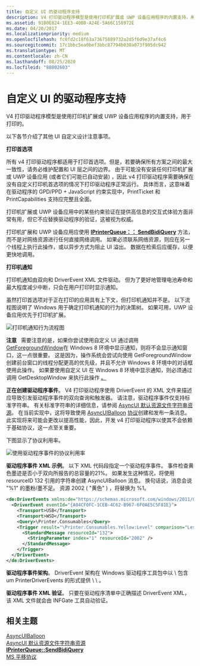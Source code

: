 ```yaml
---
title: 自定义 UI 的驱动程序支持
description: V4 打印驱动程序模型是使用打印机扩展或 UWP 设备应用程序的内置支持，用于打印的。
ms.assetid: 91B0E824-1EE3-40B0-A24E-5A66C158972E
ms.date: 04/20/2017
ms.localizationpriority: medium
ms.openlocfilehash: fc0fd2c18f63a73675889732a2d5f6d9e37af4c6
ms.sourcegitcommit: 17c1bbc5ea0bef3bbc87794b030a073f905dc942
ms.translationtype: MT
ms.contentlocale: zh-CN
ms.lasthandoff: 08/25/2020
ms.locfileid: "88802603"
---
```

# <a name="driver-support-for-customized-ui"></a>自定义 UI 的驱动程序支持


V4 打印驱动程序模型是使用打印机扩展或 UWP 设备应用程序的内置支持，用于打印的。

以下各节介绍了其他 UI 自定义设计注意事项。

**打印首选项**

所有 v4 打印驱动程序都适用于打印首选项。但是，若要确保所有方案之间的最大一致性，请务必维护配置和 UI 层之间的边界。 由于可能没有安装任何打印机扩展或 UWP 设备应用 (或者它们可能已自动安装) ，因此 v4 打印驱动程序需要确保在没有自定义打印机首选项的情况下打印驱动程序正常运行。 具体而言，这意味着在驱动程序的 GPD/PPD + JavaScript 约束实现中，PrintTicket 和 PrintCapabilities 支持应完整且全面。

打印机扩展或 UWP 设备应用中的某些约束验证在提供高信息的交互式体验方面非常有用，但它不应替换驱动程序的验证，这被视为权威。

打印机扩展和 UWP 设备应用应使用 [**IPrinterQueue：： SendBidiQuery**](https://docs.microsoft.com/windows-hardware/drivers/ddi/printerextension/nf-printerextension-iprinterqueue-sendbidiquery) 方法，而不是对网络资源进行任何直接网络调用。 如果必须联系网络资源，则应在另一个线程上执行此操作，或以异步方式为阻止 UI 溢出。 数据在检索后应缓存，以便更快地调用。

**打印机通知**

打印机通知由双向和 DriverEvent XML 文件驱动。 但为了更好地管理电池寿命和最大程度减少中断，只会在用户打印时显示通知。

虽然打印首选项对于正在打印的应用具有上下文，但打印机通知并不是。 以下流程图说明了 Windows 用于确定打印机通知的行为的决策树。 如果可用，UWP 设备应用优先于打印机扩展。

![打印机通知行为流程图](images/notificationbhvr.png)

**注意**   需要注意的是，如果你尝试使用自定义 UI 通过调用[GetForegroundWindow](https://docs.microsoft.com/windows/win32/api/winuser/nf-winuser-getforegroundwindow)在 Windows 8 环境中显示通知，则将不会显示通知窗口，这一点很重要。 这是因为，操作系统会尝试向使用 GetForegroundWindow 创建前台窗口的线程分配更高的优先级，并且不允许 Windows 8 环境中的对话框使用此操作。 如果要使用自定义 UI 在 Windows 8 环境中显示通知，则必须通过调用 GetDesktopWindow 来执行此操作 [。](https://docs.microsoft.com/windows/win32/api/winuser/nf-winuser-getdesktopwindow)

 

**正在创建驱动程序事件**。 V4 打印驱动程序使用 DriverEvent 的 XML 文件来描述应导致引发驱动程序事件的双向查询和触发器。 请注意，驱动程序事件仅支持标准字符串。 有关标准字符串的详细信息，请参阅 [AsyncUI 默认资源文件字符串资源](https://docs.microsoft.com/openspecs/windows_protocols/ms-pan/cbd34ab3-5a2a-4292-b7ce-e584020d14d7)。 在当前实现中，这将导致使用 [AsyncUIBalloon](https://docs.microsoft.com/openspecs/windows_protocols/ms-pan/9ec494fd-eea8-4545-8e38-5992fa7f6a4a) [协议](https://docs.microsoft.com/openspecs/windows_protocols/ms-pan/e44d984c-07d3-414c-8ffc-f8c8ad8512a8)创建和发布一条消息。 此实现将来可能会更改以提高性能，因此，开发 v4 打印驱动程序以使其不会依赖于基础协议，这一点至关重要。

下图显示了协议利用率。

![使用驱动程序事件的协议利用率](images/drivereventprotutil.png)

**驱动程序事件 XML 示例**。 以下 XML 代码段指定一个驱动程序事件。 事件检查黄色墨迹是否小于双向所报告的总容量的21%。 如果发生这种情况，将使用 resourceID 132 引用的字符串创建 AsyncUIBalloon 消息。 换句话说，消息会说 "%1" 的墨粉/墨不足。 资源 2002 ( "黄色" ) ，将替换为 %1。

```xml
<de:DriverEvents xmlns:de="https://schemas.microsoft.com/windows/2011/08/printing/driverevents" schemaVersion="4.0">
  <DriverEvent eventId="{A04CF0FC-1CEB-4C62-B967-6F0AE5C5F81E}">
    <Transport>USB</Transport>
    <Transport>WSD</Transport>
    <Query>\Printer.Consumables</Query>
    <Trigger result="\Printer.Consumables.Yellow:Level" comparison="LessThan" value="21">
      <StandardMessage resourceId="132">
        <StringParameter index="1" resourceId="2002" />
      </StandardMessage>
    </Trigger>
  </DriverEvent>
</de:DriverEvents>
```

**驱动程序事件架构**。 DriverEvent 架构在 Windows 驱动程序工具包中以 \\ 包含 um PrinterDriverEvents 的形式提供 \\ \\ 。

**驱动程序事件 XML 验证**。 只要在驱动程序清单中正确描述 DriverEvent XML，该 XML 文件就会由 INFGate 工具自动验证。

## <a name="related-topics"></a>相关主题
[AsyncUIBalloon](https://docs.microsoft.com/openspecs/windows_protocols/ms-pan/9ec494fd-eea8-4545-8e38-5992fa7f6a4a)  
[AsyncUI 默认资源文件字符串资源](https://docs.microsoft.com/openspecs/windows_protocols/ms-pan/cbd34ab3-5a2a-4292-b7ce-e584020d14d7)  
[**IPrinterQueue::SendBidiQuery**](https://docs.microsoft.com/windows-hardware/drivers/ddi/printerextension/nf-printerextension-iprinterqueue-sendbidiquery)  
[MS 平移协议](https://docs.microsoft.com/openspecs/windows_protocols/ms-pan/e44d984c-07d3-414c-8ffc-f8c8ad8512a8)  



